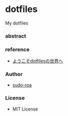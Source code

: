 # dotfiles
My dotfiles

### abstract




### reference
- [ようこそdotfilesの世界へ](https://qiita.com/yutkat/items/c6c7584d9795799ee164)


### Author
- [sudo-roa](https://github.com/sudo-roa)
 
### License
- MIT License
